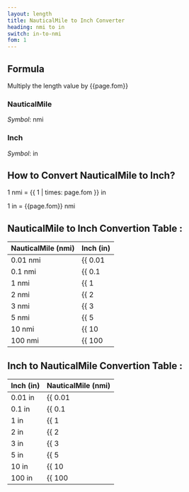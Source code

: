 ```yaml
---
layout: length
title: NauticalMile to Inch Converter
heading: nmi to in
switch: in-to-nmi
fom: 1
---
```


## Formula
Multiply the length value by {{page.fom}}

### NauticalMile
*Symbol*: nmi

### Inch
*Symbol*: in

## How to Convert NauticalMile to Inch?
1 nmi = {{ 1 | times: page.fom }} in

1 in = {{page.fom}} nmi

## NauticalMile to Inch Convertion Table :

| NauticalMile (nmi) | Inch (in) |
| ---- | ---- |
| 0.01 nmi | {{ 0.01 | times: page.fom | round: 5 }} in |
| 0.1 nmi | {{ 0.1 | times: page.fom | round: 5 }} in |
| 1 nmi | {{ 1 | times: page.fom | round: 5 }} in |
| 2 nmi | {{ 2 | times: page.fom | round: 5 }} in |
| 3 nmi | {{ 3 | times: page.fom | round: 5 }} in |
| 5 nmi | {{ 5 | times: page.fom | round: 5 }} in |
| 10 nmi | {{ 10 | times: page.fom | round: 5 }} in |
| 100 nmi | {{ 100 | times: page.fom | round: 5 }} in |

## Inch to NauticalMile Convertion Table :

| Inch (in) | NauticalMile (nmi) |
| ---- | ---- |
| 0.01 in | {{ 0.01 | divided_by: page.fom | round: 5 }} nmi |
| 0.1 in | {{ 0.1 | divided_by: page.fom | round: 5 }} nmi |
| 1 in | {{ 1 | divided_by: page.fom | round: 5 }} nmi |
| 2 in | {{ 2 | divided_by: page.fom | round: 5 }} nmi |
| 3 in | {{ 3 | divided_by: page.fom | round: 5 }} nmi |
| 5 in | {{ 5 | divided_by: page.fom | round: 5 }} nmi |
| 10 in | {{ 10 | divided_by: page.fom | round: 5 }} nmi |
| 100 in | {{ 100 | divided_by: page.fom | round: 5 }} nmi |

<script>
selectInput[10].selected = true
selectOutput[4].selected = true
</script>
